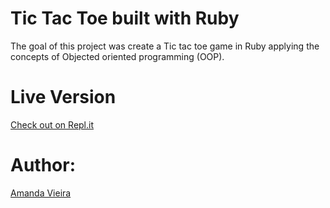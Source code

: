 # Tic Tac Toe built with Ruby

The goal of this project was create a Tic tac toe game in Ruby applying the concepts of Objected oriented programming (OOP).

# Live Version

[Check out on Repl.it]()

# Author:

[Amanda Vieira](https://github.com/vieiramanda11)
